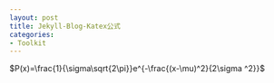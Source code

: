```yaml
---
layout: post
title: Jekyll-Blog-Katex公式
categories:
- Toolkit
---
```


$P(x)=\frac{1}{\sigma\sqrt{2\pi}}e^{-\frac{(x-\mu)^2}{2\sigma ^2}}$